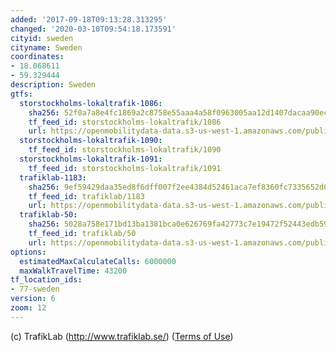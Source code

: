 ```yaml
---
added: '2017-09-18T09:13:28.313295'
changed: '2020-03-10T09:54:18.173591'
cityid: sweden
cityname: Sweden
coordinates:
- 18.068611
- 59.329444
description: Sweden
gtfs:
  storstockholms-lokaltrafik-1086:
    sha256: 52f0a7a8e4fc1869a2c8758e55aaa4a58f0963005aa12d1407dacaa90ec941bb
    tf_feed_id: storstockholms-lokaltrafik/1086
    url: https://openmobilitydata-data.s3-us-west-1.amazonaws.com/public/feeds/storstockholms-lokaltrafik/1086/20200224/gtfs.zip
  storstockholms-lokaltrafik-1090:
    tf_feed_id: storstockholms-lokaltrafik/1090
  storstockholms-lokaltrafik-1091:
    tf_feed_id: storstockholms-lokaltrafik/1091
  trafiklab-1183:
    sha256: 9ef59429daa35ed8f6dff007f2ee4384d52461aca7ef8360fc7335652d03fa10
    tf_feed_id: trafiklab/1183
    url: https://openmobilitydata-data.s3-us-west-1.amazonaws.com/public/feeds/trafiklab/1183/20200224/gtfs.zip
  trafiklab-50:
    sha256: 5028a758e171bd13ba1381bca0e626769fa42773c7e19472f52443edb5927895
    tf_feed_id: trafiklab/50
    url: https://openmobilitydata-data.s3-us-west-1.amazonaws.com/public/feeds/trafiklab/50/20200309/gtfs.zip
options:
  estimatedMaxCalculateCalls: 6000000
  maxWalkTravelTime: 43200
tf_location_ids:
- 77-sweden
version: 6
zoom: 12
---
```


(c) TrafikLab (http://www.trafiklab.se/) ([Terms of Use](http://www.trafiklab.se/node/14435/license))